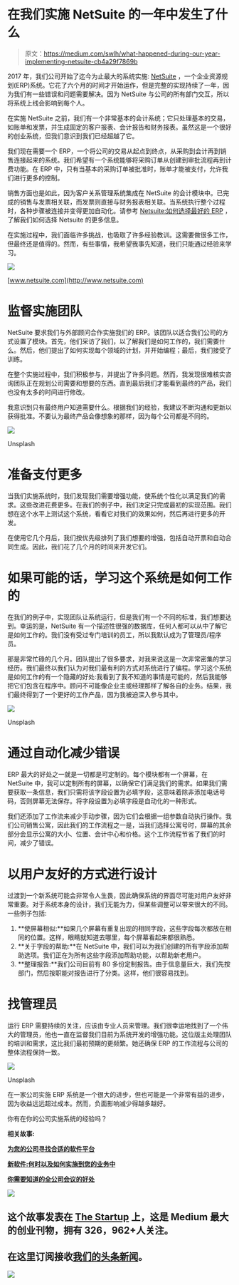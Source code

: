 # 在我们实施 NetSuite 的一年中发生了什么

> 原文：<https://medium.com/swlh/what-happened-during-our-year-implementing-netsuite-cb4a29f7869b>

2017 年，我们公司开始了迄今为止最大的系统实施: [NetSuite](http://www.netsuite.com) ，一个企业资源规划(ERP)系统。它花了六个月的时间才开始运作，但是完整的实现持续了一年，因为我们有一些错误和问题需要解决。因为 NetSuite 与公司的所有部门交互，所以将系统上线会影响到每个人。

在实施 NetSuite 之前，我们有一个非常基本的会计系统；它只处理基本的交易，如账单和发票，并生成固定的客户报表、会计报告和财务报表。虽然这是一个很好的创业系统，但我们意识到我们已经超越了它。

我们现在需要一个 ERP，一个将公司的交易从起点到终点，从采购到会计再到销售连接起来的系统。我们希望有一个系统能够将采购订单从创建到审批流程再到计费功能。在 ERP 中，只有当基本的采购订单被批准时，账单才能被支付，允许我们进行更多的控制。

销售方面也是如此，因为客户关系管理系统集成在 NetSuite 的会计模块中。已完成的销售与发票相关联，而发票则直接与财务报表相关联。当系统执行整个过程时，各种步骤被连接并变得更加自动化。请参考 [Netsuite:如何选择最好的 ERP](http://www.growbusinessblog.com/blog/netsuite-how-to-select-the-best-erp) ，了解我们如何选择 Netsuite 的更多信息。

在实施过程中，我们面临许多挑战，也吸取了许多经验教训。这需要做很多工作，但最终还是值得的。然而，有些事情，我希望我事先知道，我们只能通过经验来学习。

![](img/cd0b62c493434c502a208dd829ba665b.png)

[www.netsuite.com](http://www.netsuite.com)

# 监督实施团队

NetSuite 要求我们与外部顾问合作实施我们的 ERP。该团队以适合我们公司的方式设置了模块。首先，他们采访了我们，以了解我们是如何工作的，我们需要什么。然后，他们提出了如何实现每个领域的计划，并开始编程；最后，我们接受了训练。

在整个实施过程中，我们积极参与，并提出了许多问题。然而，我发现很难核实咨询团队正在规划公司需要和想要的东西。直到最后我们才能看到最终的产品，我们也没有太多的时间进行修改。

我意识到只有最终用户知道需要什么。根据我们的经验，我建议不断沟通和更新以获得批准。不要认为最终产品会像想象的那样，因为每个公司都是不同的。

![](img/5805775c5ca75da7e00b4824dd5119cb.png)

Unsplash

# 准备支付更多

当我们实施系统时，我们发现我们需要增强功能，使系统个性化以满足我们的需求。这些改进花费更多。在我们的例子中，我们决定只完成最初的实现范围。我们想在这个水平上测试这个系统，看看它对我们的效果如何，然后再进行更多的开发。

在使用它几个月后，我们按优先级排列了我们想要的增强，包括自动开票和自动合同生成。因此，我们花了几个月的时间来开发它们。

# 如果可能的话，学习这个系统是如何工作的

在我们的例子中，实现团队让系统运行，但是我们有一个不同的标准，我们想要达到。幸运的是，NetSuite 有一个描述性很强的数据库，任何人都可以从中了解它是如何工作的。我们没有受过专门培训的员工，所以我默认成为了管理员/程序员。

那是非常忙碌的几个月。团队提出了很多要求，对我来说这是一次非常密集的学习经历。我们最终以我们认为对我们最有利的方式对系统进行了编程。学习这个系统是如何工作的有一个隐藏的好处:我看到了我不知道的事情是可能的，然后我能够把它们包含在程序中。顾问不可能像企业主或经理那样了解各自的业务。结果，我们最终得到了一个更好的工作产品，因为我被迫深入参与其中。

![](img/ae79fab544524c16947be82d0aafb400.png)

Unsplash

# 通过自动化减少错误

ERP 最大的好处之一就是一切都是可定制的。每个模块都有一个屏幕，在 NetSuite 中，我可以定制所有的屏幕，以确保它们满足我们的需求。如果我们需要获取一条信息，我们只需将该字段设置为必填字段，这意味着除非添加电话号码，否则屏幕无法保存。将字段设置为必填字段是自动化的一种形式。

我们还添加了工作流来减少手动步骤，因为它们会根据一组参数自动执行操作。我们公司销售公寓，因此我们的工作流程之一是，当我们选择公寓号时，屏幕的其余部分会显示公寓的大小、位置、会计中心和价格。这个工作流程节省了我们的时间，减少了错误。

# 以用户友好的方式进行设计

过渡到一个新系统可能会非常令人生畏，因此确保系统的界面尽可能对用户友好非常重要。对于系统本身的设计，我们无能为力，但某些调整可以带来很大的不同。一些例子包括:

1.  **使屏幕相似:**如果几个屏幕有重复出现的相同字段，这些字段每次都放在相同的位置。这样，眼睛就知道去哪里，每个屏幕看起来都很熟悉。
2.  **关于字段的帮助:**在 NetSuite 中，我们可以为我们创建的所有字段添加帮助选项。我们正在为所有这些字段添加帮助功能，以帮助新老用户。
3.  **整理报告:**我们公司目前有 80 多份定制报告。由于信息量巨大，我们先按部门，然后按职能对报告进行了分类。这样，他们很容易找到。

# 找管理员

运行 ERP 需要持续的关注，应该由专业人员来管理。我们很幸运地找到了一个伟大的管理员，他也一直在监督我们目前为系统开发的增强功能。这位版主处理团队的培训和需求，这比我们最初预期的更频繁。她还确保 ERP 的工作流程与公司的整体流程保持一致。

![](img/b1c14fd69fc8cdc2c31f4acbdf5c493f.png)

Unsplash

在一家公司实施 ERP 系统是一个很大的进步，但也可能是一个非常有益的进步，因为收益远远超过成本。然而，负面影响减少得越多越好。

你有在你的公司实施系统的经验吗？

**相关故事:**

[**为您的公司寻找合适的软件平台**](/swlh/finding-the-right-software-platform-for-your-company-5e9fc2a16c1b)

[**新软件:何时以及如何实施到您的业务中**](/swlh/new-software-when-and-how-to-implement-into-your-business-49e74025e60c)

[**你需要知道的全公司会议的好处**](/swlh/the-benefits-of-company-wide-meetings-you-need-to-know-8bbb4163fe52)

[![](img/308a8d84fb9b2fab43d66c117fcc4bb4.png)](https://medium.com/swlh)

## 这个故事发表在 [The Startup](https://medium.com/swlh) 上，这是 Medium 最大的创业刊物，拥有 326，962+人关注。

## 在这里订阅接收[我们的头条新闻](http://growthsupply.com/the-startup-newsletter/)。

[![](img/b0164736ea17a63403e660de5dedf91a.png)](https://medium.com/swlh)